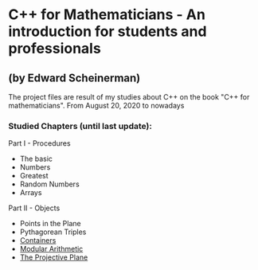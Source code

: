 # C++ for Mathematicians - An introduction for students and professionals 
## (by Edward Scheinerman)

The project files are result of my studies about C++ on the book "C++ for mathematicians".
From August 20, 2020 to nowadays


### Studied Chapters (until last update):

Part I - Procedures

- The basic
- Numbers
- Greatest
- Random Numbers
- Arrays

Part II - Objects

- Points in the Plane
- Pythagorean Triples
- [Containers](chapter_8_Containers/README.md)
- [Modular Arithmetic](chapter_9_Modular_Arithmetic/README.md)
- [The Projective Plane](chapter_10_Projective_Plane.md)
